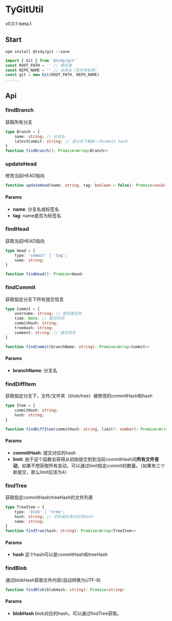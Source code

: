# TyGitUtil
v0.0.1-beta.1

## Start
`npm install @tsdy/git --save`

``` ts
import { Git } from '@tsdy/git'
const ROOT_PATH = '' // 根目录
const REPO_NAME = '' // 仓库名（文件夹名称）
const git = new Git(ROOT_PATH, REPO_NAME)
......
```

## Api

### findBranch 
获取所有分支

``` ts
type Branch = {
    name: string; // 分支名
    latestCommit: string; // 该分支下最新一次commit hash
}
function findBranch(): Promise<Array<Branch>>
```

### updateHead
修改当前HEAD指向

``` ts
function updateHead(name: string, tag: boolean = false): Promise<void>
```

#### Params
* **name**: 分支名或标签名
* **tag**: name是否为标签名

### findHead
获取当前HEAD指向

``` ts
type Head = {
    type: 'commit' | 'tag';
    name: string;
}

function findHead(): Promise<Head>
```

### findCommit
获取指定分支下所有提交信息

``` ts
type Commit = {
    username: string; // 提交者名称
    time: Date; // 提交时间
    commitHash: string;
    treeHash: string;
    comment: string; // 提交信息
}

function findCommit(branchName: string): Promise<Array<Commit>>
```

#### Params
* **branchName**: 分支名

### findDiffItem
获取指定分支下，文件/文件夹（blob/tree）被修改的commitHash和hash

``` ts
type Item = {
    commitHash: string;
    hash: string;
}

function findDiffItem(commitHash: string, limit?: number): Promise<Array<Item>>
```

#### Params
* **commitHash**: 提交对应的hash
* **limit**: 由于这个函数会获得从初始提交到到当前commitHash间**所有文件变动**，如果不想获取所有变动，可以通过limit指定commit的数量。（如果有三个新提交，那么limit应该为4）

### findTree
获取指定commitHash/treeHash的文件列表

``` ts
type TreeItem = {
    type: 'blob' | 'tree';
    hash: string; // 文件或目录对应的hash
    name: string;
}
function findTree(hash: string): Promise<Array<TreeItem>>
```

#### Params
* **hash** 这个hash可以是commitHash和treeHash

### findBlob
通过blobHash获取文件内容(自动转换为UTF-8)

``` ts
function findBlob(blobHash: string): Promise<string>
```

#### Params
* **blobHash** blob对应的hash，可以通过findTree获取。
